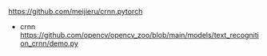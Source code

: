 


https://github.com/meijieru/crnn.pytorch   


+ crnn    
https://github.com/opencv/opencv_zoo/blob/main/models/text_recognition_crnn/demo.py   
